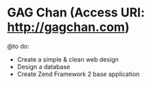 GAG Chan (Access URI: http://gagchan.com)
================================================================================
@to do:
- Create a simple & clean web design
- Design a database
- Create Zend Framework 2 base application

